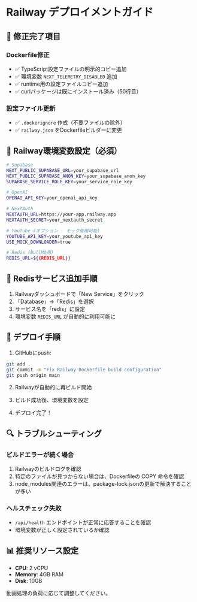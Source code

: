# Railway デプロイメントガイド

## 🚀 修正完了項目

### Dockerfile修正
- ✅ TypeScript設定ファイルの明示的コピー追加
- ✅ 環境変数 `NEXT_TELEMETRY_DISABLED` 追加
- ✅ runtime用の設定ファイルコピー追加
- ✅ curlパッケージは既にインストール済み（50行目）

### 設定ファイル更新
- ✅ `.dockerignore` 作成（不要ファイルの除外）
- ✅ `railway.json` をDockerfileビルダーに変更

## 📝 Railway環境変数設定（必須）

```bash
# Supabase
NEXT_PUBLIC_SUPABASE_URL=your_supabase_url
NEXT_PUBLIC_SUPABASE_ANON_KEY=your_supabase_anon_key
SUPABASE_SERVICE_ROLE_KEY=your_service_role_key

# OpenAI
OPENAI_API_KEY=your_openai_api_key

# NextAuth
NEXTAUTH_URL=https://your-app.railway.app
NEXTAUTH_SECRET=your_nextauth_secret

# YouTube (オプション - モック使用可能)
YOUTUBE_API_KEY=your_youtube_api_key
USE_MOCK_DOWNLOADER=true

# Redis (BullMQ用)
REDIS_URL=${{REDIS_URL}}
```

## 🔧 Redisサービス追加手順

1. Railwayダッシュボードで「New Service」をクリック
2. 「Database」→「Redis」を選択
3. サービス名を「redis」に設定
4. 環境変数 `REDIS_URL` が自動的に利用可能に

## 🚀 デプロイ手順

1. GitHubにpush:
```bash
git add .
git commit -m "Fix Railway Dockerfile build configuration"
git push origin main
```

2. Railwayが自動的に再ビルド開始

3. ビルド成功後、環境変数を設定

4. デプロイ完了！

## 🔍 トラブルシューティング

### ビルドエラーが続く場合
1. Railwayのビルドログを確認
2. 特定のファイルが見つからない場合は、Dockerfileの COPY 命令を確認
3. node_modules関連のエラーは、package-lock.jsonの更新で解決することが多い

### ヘルスチェック失敗
- `/api/health` エンドポイントが正常に応答することを確認
- 環境変数が正しく設定されているか確認

## 📊 推奨リソース設定

- **CPU**: 2 vCPU
- **Memory**: 4GB RAM
- **Disk**: 10GB

動画処理の負荷に応じて調整してください。